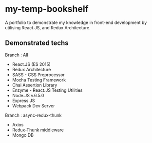# my-temp-bookshelf #
A portfolio to demonstrate my knowledge in front-end development by utilising React.JS, and Redux Architecture.

## Demonstrated techs ##
Branch : All
* React.JS (ES 2015)
* Redux Architecture
* SASS - CSS Preprocessor
* Mocha Testing Framework
* Chai Assertion Library
* Enzyme - React.JS Testing Utilities
* Node.JS v.6.5.0
* Express.JS
* Webpack Dev Server

Branch : async-redux-thunk
* Axios
* Redux-Thunk middleware
* Mongo DB
